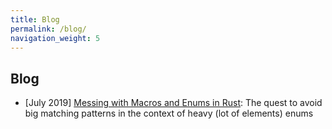 ```yaml
---
title: Blog
permalink: /blog/
navigation_weight: 5
---
```


## Blog

* [July 2019] [Messing with Macros and Enums in Rust](/blog/rust_macros):
The quest to avoid big matching patterns in the context of heavy (lot of elements) enums
